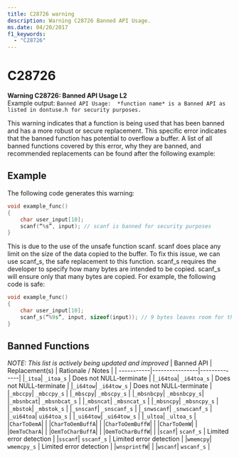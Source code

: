 ```yaml
---
title: C28726 warning
description: Warning C28726 Banned API Usage.
ms.date: 04/20/2017
f1_keywords: 
  - "C28726"
---
```


# C28726


**Warning C28726: Banned API Usage L2**\
Example output: ```Banned API Usage:  *function name* is a Banned API as listed in dontuse.h for security purposes.```

This warning indicates that a function is being used that has been banned and has a more robust or secure replacement. This specific error indicates that the banned function has potential to overflow a buffer. A list of all banned functions covered by this error, why they are banned, and recommended replacements can be found after the following example: 
 ## Example 

The following code generates this warning: 
```cpp
void example_func() 
{ 
    char user_input[10]; 
    scanf(“%s”, input); // scanf is banned for security purposes 
} 
```
This is due to the use of the unsafe function scanf. scanf does place any limit on the size of the data copied to the buffer. To fix this issue, we can use scanf_s, the safe replacement to this function. scanf_s requires the developer to specify how many bytes are intended to be copied. scanf_s will ensure only that many bytes are copied. For example, the following code is safe: 
```cpp
void example_func() 
{ 
    char user_input[10]; 
    scanf_s(“%9s”, input, sizeof(input)); // 9 bytes leaves room for the \0 byte at the end  
} 
```
## Banned Functions 
_NOTE: This list is actively being updated and improved_
| Banned API | Replacement(s) | Rationale / Notes |
| -----------|----------------|--------------|
|```_itoa```| ```_itoa_s``` | Does not NULL-terminate |
|```_i64toa```| ```_i64toa_s``` | Does not NULL-terminate |
|```_i64tow```| ```_i64tow_s``` | Does not NULL-terminate |
|```_mbccpy```| ```_mbccpy_s``` |
|```_mbscpy```| ```_mbscpy_s``` |
|```_mbsnbcpy```| ```_mbsnbcpy_s```|
|```_mbsnbcat```| ```_mbsnbcat_s``` |
|```_mbsncat```| ```_mbsncat_s``` |
|```_mbsncpy```| ```_mbsncpy_s``` |
|```_mbstok```| ```_mbstok_s``` |
|```_snscanf```| ```_snscanf_s``` |
|```_snwscanf```| ```_snwscanf_s``` |
|```_ui64toa```| ```ui64toa_s``` |
|```_ui64tow```| ```_ui64tow_s``` |
|```_ultoa```| ```_ultoa_s``` |
|```CharToOemA```| |
|```CharToOemBuffA```| |
|```CharToOemBuffW```| |
|```CharToOemW```| |
|```OemToCharA```| |
|```OemToCharBuffA```| |
|```OemToCharBuffW```| |
|```scanf```| ```scanf_s``` | Limited error detection |
|```sscanf```| ```sscanf_s``` | Limited error detection |
|```wmemcpy```| ```wmemcpy_s``` | Limited error detection |
|```wnsprintfW```| |
|```wscanf```| ```wscanf_s``` |
